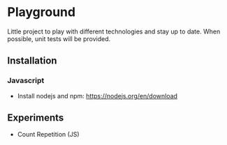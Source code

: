 # Playground

Little project to play with different technologies and stay up to date.
When possible, unit tests will be provided.

## Installation

### Javascript

- Install nodejs and npm: https://nodejs.org/en/download

## Experiments

- Count Repetition (JS)

